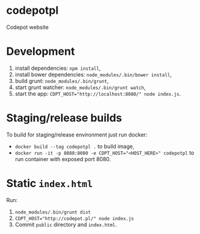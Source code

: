 # codepotpl
Codepot website

# Development

1. install dependencies: `npm install`,
2. install bower dependencies: `node_modules/.bin/bower install`,
3. build grunt: `node_modules/.bin/grunt`,
4. start grunt watcher: `node_modules/.bin/grunt watch`,
5. start the app: `CDPT_HOST="http://localhost:8080/" node index.js`.

# Staging/release builds
To build for staging/release environment just run docker:

- `docker build --tag codepotpl .` to build image,
- `docker run -it -p 8080:8080 -e CDPT_HOST="<HOST_HERE>" codepotpl` to run container with exposed port 8080.

# Static `index.html`

Run:

1. `node_modules/.bin/grunt dist`
2. `CDPT_HOST="http://codepot.pl/" node index.js`
3. Commit `public` directory and `index.html`.